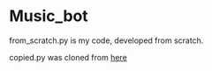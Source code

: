 # Music_bot
from_scratch.py is my code, developed from scratch.

copied.py was cloned from [here](https://gist.github.com/vbe0201/ade9b80f2d3b64643d854938d40a0a2d)
